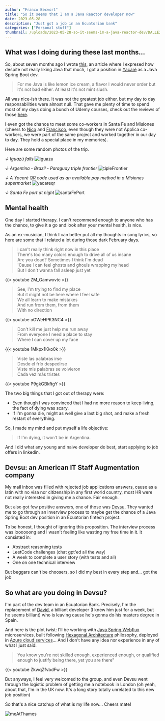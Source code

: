 ```yaml
---
author: "Franco Becvort"
title: "So it seems that I am a Java Reactor developer now"
date: 2023-05-28
description: "Just got a job in an Ecuatorian bank"
categories: ["Personal stuff"]
thumbnail: /uploads/2023-05-28-so-it-seems-im-a-java-reactor-dev/DALLE2023-12-1920.34.29.png
---
```


## What was I doing during these last months...

So, about seven months ago I wrote [this](/en/blog/2022-11-13-so-it-seems-im-a-java-dev), an article where I expresed how despite not really liking Java that much, I got a position in [Yacaré](https://yacare.com/) as a Java Spring Boot dev.

> For me Java is like lemon ice cream, a flavor I would never order but it's not bad either. At least it's not mint slush.

All was nice-ish there. It was not the greatest job either, but my day to day responsabilities were almost null. That gave me plenty of time to spend most of my days doing a bunch of Udemy courses, check out the reviews of those [here](/en/categories/courses-review/).

I even got the chance to meet some co-workers in Santa Fe and Misiones (cheers to [Nico](https://www.linkedin.com/in/nicobrt/) and [Francisco](https://www.linkedin.com/in/francisco-gianotti-82236684/), even though they were not Applica co-workers, we were part of the same project and worked together in our day to day. They hold a special place in my memories).

Here are some random photos of the trip.

_↓ Iguazú falls_
![iguazu](/uploads/2023-05-28-so-it-seems-im-a-java-reactor-dev/iguazu.jpg)

_↓ Argentina - Brazil - Paraguay triple frontier_
![tipleFrontier](/uploads/2023-05-28-so-it-seems-im-a-java-reactor-dev/tripleFrontera.jpg)

_↓ A Yacaré QR code used as an available pay method in a Misiones supermarket_
![yacareqr](/uploads/2023-05-28-so-it-seems-im-a-java-reactor-dev/yacareqr.jpg)

_↓ Santa Fe port at night_
![santaFePort](/uploads/2023-05-28-so-it-seems-im-a-java-reactor-dev/santaFePort.jpg)

## Mental health

One day I started therapy. I can't recommend enough to anyone who has the chance, to give it a go and look after your mental health, is nice.

As an ex-musician, I think I can better put all my thoughts in song lyrics, so here are some that I related a lot during those dark February days.

> I can't really think right now in this place\
> There's too many colors enough to drive all of us insane\
> Are you dead? Sometimes I think I'm dead\
> 'Cause I can feel ghosts and ghouls wrapping my head\
> But I don't wanna fall asleep just yet

{{< youtube ZM_Gamwxvtc >}}

> See, I'm trying to find my place\
> But it might not be here where I feel safe\
> We all learn to make mistakes\
> And run from them, from them\
> With no direction

{{< youtube oGWeHPK3NC4 >}}

> Don't kill me just help me run away\
> From everyone I need a place to stay\
> Where I can cover up my face

{{< youtube 1Mkpx1Kko0k >}}

> Viste las palabras irse\
> Desde el frío despedirse\
> Viste mis palabras se volvieron\
> Cada vez más tristes

{{< youtube P9gkGBkftgY >}}

The two big things that I got out of therapy were:

- Even though I was convinced that I had no more reason to keep living, the fact of dying was scary.
- If I'm gonna die, might as well give a last big shot, and make a fresh restart of everything.

So, I made my mind and put myself a life objective:

> If I'm dying, it won't be in Argentina.

And I did what any young and naive developer do best, start applying to job offers in linkedin.

## Devsu: an American IT Staff Augmentation company

My mail inbox was filled with rejected job applications answers, cause as a latin with no visa nor citizenship in any first world country, most HR were not really interested in giving me a chance. Fair enough.

But also got few positive answers, one of those was [Devsu](https://devsu.com/). They wanted me to go through an inverview process to maybe get the chance of a Java Spring Boot dev position in an Ecuatorian fintech project.

To be honest, I thought of ignoring this proposition. The interview process was loooooong and I wasn't feeling like wasting my free time in it. It consisted in:

- Abstract reasoning tests
- LeetCode challenges (chat gpt'ed all the way)
- A week to complete a user story (with tests and all)
- One on one technical interview

But beggars can't be choosers, so I did my best in every step and... got the job

## So what are you doing in Devsu?

I'm part of the dev team in an Ecuatorian Bank. Precisely, I'm the replacement of [David](https://www.linkedin.com/in/david-cediel-82b9131b0/), a billiant developer (I knew him just for a week, but he seems billiant) who is leaving cause he's gonna do his masters degree in Spain.

And here is the plot twist: I'll be working with [Java Spring Webflux](https://www.baeldung.com/spring-webflux) microservices, built following [Hexagonal Architecture](https://medium.com/ssense-tech/hexagonal-architecture-there-are-always-two-sides-to-every-story-bc0780ed7d9c) philosophy, deployed in [Azure cloud services](https://azure.microsoft.com)... And I don't have any idea nor experience in any of what I just said.

> You know you're not skilled enough, experienced enough, or qualified enough to justify being there, yet you are there"

{{< youtube ZkwqZfvbdFw >}}

But anyways, I feel very welcomed to the group, and even Devsu went through the logistic problem of getting me a notebook in London (oh yeah, about that, I'm in the UK now. It's a long story totally unrelated to this new job position)

So that's a nice catchup of what is my life now... Cheers mate!

![meAtThames](/uploads/2023-05-28-so-it-seems-im-a-java-reactor-dev/meAtThames.jpg)
